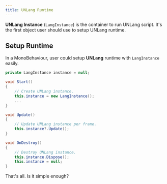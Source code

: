```yaml
---
title: UNLang Runtime
---
```


**UNLang Instance** (`LangInstance`) is the container to run UNLang script. It's the first object user should use to setup UNLang runtime.

## Setup Runtime

In a MonoBehaviour, user could setup **UNLang** runtime with `LangInstance` easily.

```csharp
private LangInstance instance = null;

void Start()
{
    // Create UNLang instance.
    this.instance = new LangInstance();
    ...
}

void Update()
{
    // Update UNLang instance per frame.
    this.instance?.Update();
}

void OnDestroy()
{
    // Destroy UNLang instance.
    this.instance.Dispose();
    this.instance = null;
}
```

That's all. Is it simple enough?
